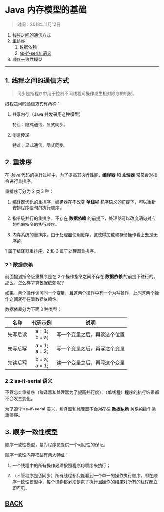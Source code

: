 # Java 内存模型的基础

> 时间：2018年11月12日

1. [线程之间的通信方式](#1-1)
1. [重排序](#1-2)
    1. [数据依赖](#1-2-1)
    1. [as-if-serial 语义](#1-2-2)
1.  [顺序一致性模型](#1-3)

---

## <a id="1-1">1. 线程之间的通信方式</a>

> 同步是指程序中用于控制不同线程间操作发生相对顺序的机制。

线程之间的通信方式有两种：

1.  共享内存（Java 并发采用这种模型）

    特点：隐式通信，显式同步。

1.  消息传递

    特点：显式通信，隐式同步。

## <a id="1-2">2. 重排序</a>

在 Java 代码的执行过程中，为了提高其执行性能，**编译器** 和 **处理器** 常常会对指令进行重排序。

重排序可分为 2 类 3 种：

1.  编译器优化的重排序，编译器在不改变 **单线程** 程序语义的前提下，可以重新安排程序语句的执行顺序。

1.  指令级并行的重排序，不存在 **数据依赖** 的前提下，处理器可以改变语句对应的机器指令的执行顺序。

1.  内存系统的重排序。由于处理器使用缓存，这使得加载和存储操作看上去是无序的。

1 属于编译器重排序，2 和 3 属于处理器重排序。

### <a id="1-2-1">2.1 数据依赖</a>

前面提到指令级重排序是在 2 个操作指令之间不存在 **数据依赖** 的前提下进行的。那么，怎么样才算数据依赖呢？

如果，两个操作访问同一个变量，且这两个操作中有一个为写操作，此时这两个操作之间就存在着数据依赖性。

数据依赖分为下面 3 种类型：

| 名称 | 代码示例 | 说明 |
|:-:|:-:|:-:|
| 先写后读 | a = 1;<br> b = a; | 写一个变量之后，再读这个位置 |
| 先写后写 | a = 1;<br> a = 2; | 写一个变量之后，再写这个变量 |
| 先读后写 | b = a;<br> a = 1; | 读一个变量之后，再写这个变量 |

### <a id="1-2-2">2.2 as-if-serial 语义</a>

不管怎么重排序（编译器和处理器为了提高并行度），（单线程）程序的执行结果都不会发生变化。

为了遵守 as-if-serial 语义，编译器和处理器不会对存在 **数据依赖** 关系的操作做重排序。

## <a id="1-3">3. 顺序一致性模型</a>

顺序一致性模型，是为程序员提供一个可见性的保证。

顺序一致性内存模型有两大特征：

1.  一个线程中的所有操作必须按照程序的顺序来执行；

1.  （不管程序是否同步）所有线程都只能看到一个单一的操作执行顺序，即在顺序一致性模型中，每个操作都必须是原子执行且操作的结果对所有的线程都立即可见。

## [BACK](../books/concurrency.md)